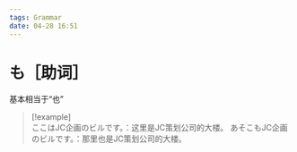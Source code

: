```yaml
---
tags: Grammar
date: 04-28 16:51
---
```


# も［助词］

基本相当于“也”

> [!example]  
> ここはJC企画のビルです。：这里是JC策划公司的大楼。
> あそこもJC企画のビルです。：那里也是JC策划公司的大楼。